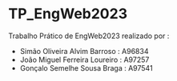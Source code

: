 # TP_EngWeb2023
Trabalho Prático de EngWeb2023 realizado por :
- Simão Oliveira Alvim Barroso : A96834
- João Miguel Ferreira Loureiro : A97257
- Gonçalo Semelhe Sousa Braga : A97541
